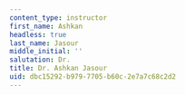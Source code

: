 ```yaml
---
content_type: instructor
first_name: Ashkan
headless: true
last_name: Jasour
middle_initial: ''
salutation: Dr.
title: Dr. Ashkan Jasour
uid: dbc15292-b979-7705-b60c-2e7a7c68c2d2
---
```


